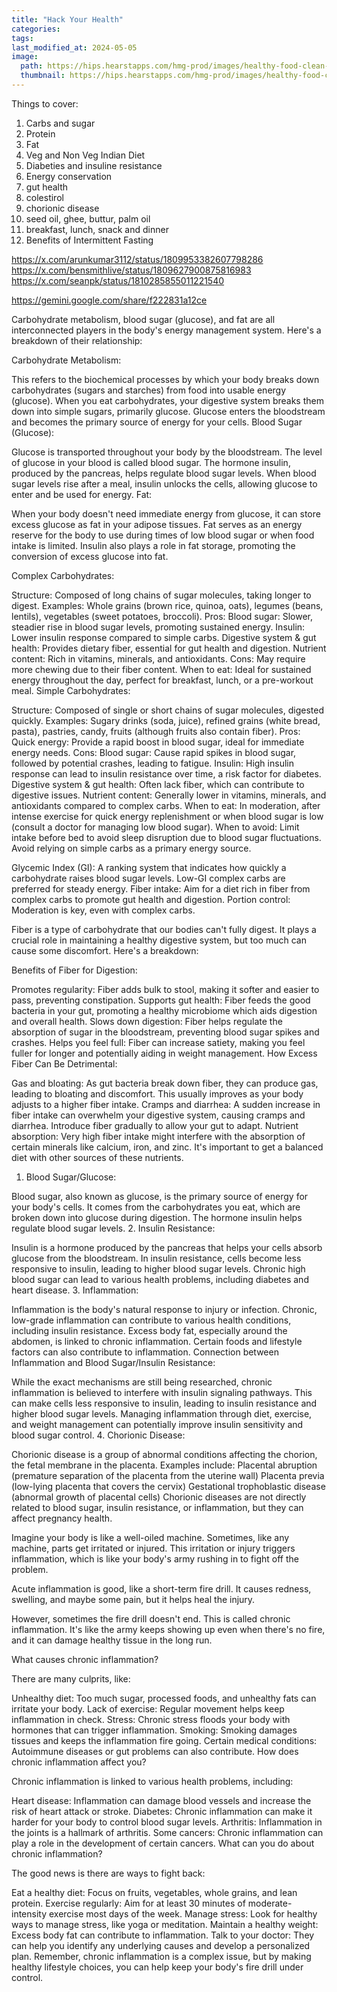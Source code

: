```yaml
---
title: "Hack Your Health"
categories:
tags:
last_modified_at: 2024-05-05
image: 
  path: https://hips.hearstapps.com/hmg-prod/images/healthy-food-clean-eating-selection-royalty-free-image-854725402-1541694348.jpg?
  thumbnail: https://hips.hearstapps.com/hmg-prod/images/healthy-food-clean-eating-selection-royalty-free-image-854725402-1541694348.jpg?
---
```

Things to cover:

1. Carbs and sugar
2. Protein
3. Fat
4. Veg and Non Veg Indian Diet
5. Diabeties and insuline resistance
6. Energy conservation
7. gut health
8. colestirol
9. chorionic disease
10. seed oil, ghee, buttur, palm oil
11. breakfast, lunch, snack and dinner
12. Benefits of Intermittent Fasting

https://x.com/arunkumar3112/status/1809953382607798286
https://x.com/bensmithlive/status/1809627900875816983
https://x.com/seanpk/status/1810285855011221540

https://gemini.google.com/share/f222831a12ce

Carbohydrate metabolism, blood sugar (glucose), and fat are all interconnected players in the body's energy management system. Here's a breakdown of their relationship:

Carbohydrate Metabolism:

This refers to the biochemical processes by which your body breaks down carbohydrates (sugars and starches) from food into usable energy (glucose).
When you eat carbohydrates, your digestive system breaks them down into simple sugars, primarily glucose.
Glucose enters the bloodstream and becomes the primary source of energy for your cells.
Blood Sugar (Glucose):

Glucose is transported throughout your body by the bloodstream.
The level of glucose in your blood is called blood sugar.
The hormone insulin, produced by the pancreas, helps regulate blood sugar levels.
When blood sugar levels rise after a meal, insulin unlocks the cells, allowing glucose to enter and be used for energy.
Fat:

When your body doesn't need immediate energy from glucose, it can store excess glucose as fat in your adipose tissues.
Fat serves as an energy reserve for the body to use during times of low blood sugar or when food intake is limited.
Insulin also plays a role in fat storage, promoting the conversion of excess glucose into fat.

Complex Carbohydrates:

Structure: Composed of long chains of sugar molecules, taking longer to digest.
Examples: Whole grains (brown rice, quinoa, oats), legumes (beans, lentils), vegetables (sweet potatoes, broccoli).
Pros:
Blood sugar: Slower, steadier rise in blood sugar levels, promoting sustained energy.
Insulin: Lower insulin response compared to simple carbs.
Digestive system & gut health: Provides dietary fiber, essential for gut health and digestion.
Nutrient content: Rich in vitamins, minerals, and antioxidants.
Cons: May require more chewing due to their fiber content.
When to eat: Ideal for sustained energy throughout the day, perfect for breakfast, lunch, or a pre-workout meal.
Simple Carbohydrates:

Structure: Composed of single or short chains of sugar molecules, digested quickly.
Examples: Sugary drinks (soda, juice), refined grains (white bread, pasta), pastries, candy, fruits (although fruits also contain fiber).
Pros:
Quick energy: Provide a rapid boost in blood sugar, ideal for immediate energy needs.
Cons:
Blood sugar: Cause rapid spikes in blood sugar, followed by potential crashes, leading to fatigue.
Insulin: High insulin response can lead to insulin resistance over time, a risk factor for diabetes.
Digestive system & gut health: Often lack fiber, which can contribute to digestive issues.
Nutrient content: Generally lower in vitamins, minerals, and antioxidants compared to complex carbs.
When to eat: In moderation, after intense exercise for quick energy replenishment or when blood sugar is low (consult a doctor for managing low blood sugar).
When to avoid: Limit intake before bed to avoid sleep disruption due to blood sugar fluctuations. Avoid relying on simple carbs as a primary energy source.

Glycemic Index (GI): A ranking system that indicates how quickly a carbohydrate raises blood sugar levels. Low-GI complex carbs are preferred for steady energy.
Fiber intake: Aim for a diet rich in fiber from complex carbs to promote gut health and digestion.
Portion control: Moderation is key, even with complex carbs.

Fiber is a type of carbohydrate that our bodies can't fully digest.  It plays a crucial role in maintaining a healthy digestive system, but too much can cause some discomfort. Here's a breakdown:

Benefits of Fiber for Digestion:

Promotes regularity: Fiber adds bulk to stool, making it softer and easier to pass, preventing constipation.
Supports gut health: Fiber feeds the good bacteria in your gut, promoting a healthy microbiome which aids digestion and overall health.
Slows down digestion: Fiber helps regulate the absorption of sugar in the bloodstream, preventing blood sugar spikes and crashes.
Helps you feel full: Fiber can increase satiety, making you feel fuller for longer and potentially aiding in weight management.
How Excess Fiber Can Be Detrimental:

Gas and bloating: As gut bacteria break down fiber, they can produce gas, leading to bloating and discomfort. This usually improves as your body adjusts to a higher fiber intake.
Cramps and diarrhea: A sudden increase in fiber intake can overwhelm your digestive system, causing cramps and diarrhea. Introduce fiber gradually to allow your gut to adapt.
Nutrient absorption: Very high fiber intake might interfere with the absorption of certain minerals like calcium, iron, and zinc. It's important to get a balanced diet with other sources of these nutrients.


1. Blood Sugar/Glucose:

Blood sugar, also known as glucose, is the primary source of energy for your body's cells.
It comes from the carbohydrates you eat, which are broken down into glucose during digestion.
The hormone insulin helps regulate blood sugar levels.
2. Insulin Resistance:

Insulin is a hormone produced by the pancreas that helps your cells absorb glucose from the bloodstream.
In insulin resistance, cells become less responsive to insulin, leading to higher blood sugar levels.
Chronic high blood sugar can lead to various health problems, including diabetes and heart disease.
3. Inflammation:

Inflammation is the body's natural response to injury or infection.
Chronic, low-grade inflammation can contribute to various health conditions, including insulin resistance.
Excess body fat, especially around the abdomen, is linked to chronic inflammation.
Certain foods and lifestyle factors can also contribute to inflammation.
Connection between Inflammation and Blood Sugar/Insulin Resistance:

While the exact mechanisms are still being researched, chronic inflammation is believed to interfere with insulin signaling pathways.
This can make cells less responsive to insulin, leading to insulin resistance and higher blood sugar levels.
Managing inflammation through diet, exercise, and weight management can potentially improve insulin sensitivity and blood sugar control.
4. Chorionic Disease:

Chorionic disease is a group of abnormal conditions affecting the chorion, the fetal membrane in the placenta.
Examples include:
Placental abruption (premature separation of the placenta from the uterine wall)
Placenta previa (low-lying placenta that covers the cervix)
Gestational trophoblastic disease (abnormal growth of placental cells)
Chorionic diseases are not directly related to blood sugar, insulin resistance, or inflammation, but they can affect pregnancy health.


Imagine your body is like a well-oiled machine. Sometimes, like any machine, parts get irritated or injured. This irritation or injury triggers inflammation, which is like your body's army rushing in to fight off the problem.

Acute inflammation is good, like a short-term fire drill. It causes redness, swelling, and maybe some pain, but it helps heal the injury.

However, sometimes the fire drill doesn't end. This is called chronic inflammation. It's like the army keeps showing up even when there's no fire, and it can damage healthy tissue in the long run.

What causes chronic inflammation?

There are many culprits, like:

Unhealthy diet: Too much sugar, processed foods, and unhealthy fats can irritate your body.
Lack of exercise: Regular movement helps keep inflammation in check.
Stress: Chronic stress floods your body with hormones that can trigger inflammation.
Smoking: Smoking damages tissues and keeps the inflammation fire going.
Certain medical conditions: Autoimmune diseases or gut problems can also contribute.
How does chronic inflammation affect you?

Chronic inflammation is linked to various health problems, including:

Heart disease: Inflammation can damage blood vessels and increase the risk of heart attack or stroke.
Diabetes: Chronic inflammation can make it harder for your body to control blood sugar levels.
Arthritis: Inflammation in the joints is a hallmark of arthritis.
Some cancers: Chronic inflammation can play a role in the development of certain cancers.
What can you do about chronic inflammation?

The good news is there are ways to fight back:

Eat a healthy diet: Focus on fruits, vegetables, whole grains, and lean protein.
Exercise regularly: Aim for at least 30 minutes of moderate-intensity exercise most days of the week.
Manage stress: Look for healthy ways to manage stress, like yoga or meditation.
Maintain a healthy weight: Excess body fat can contribute to inflammation.
Talk to your doctor: They can help you identify any underlying causes and develop a personalized plan.
Remember, chronic inflammation is a complex issue, but by making healthy lifestyle choices, you can help keep your body's fire drill under control.





